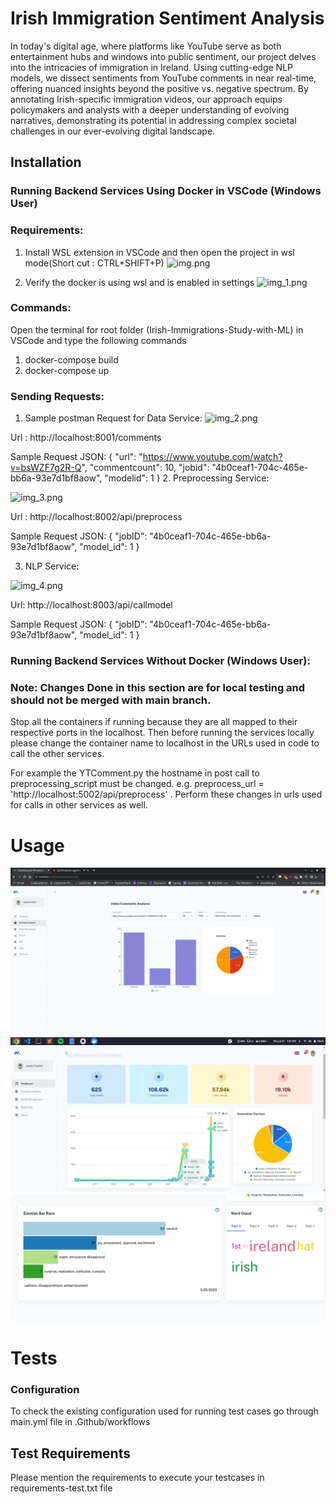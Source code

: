 # Irish Immigration Sentiment Analysis

In today's digital age, where platforms like YouTube serve as both entertainment hubs and windows into public sentiment, our project delves into the intricacies of immigration in Ireland. Using cutting-edge NLP models, we dissect sentiments from YouTube comments in near real-time, offering nuanced insights beyond the positive vs. negative spectrum. By annotating Irish-specific immigration videos, our approach equips policymakers and analysts with a deeper understanding of evolving narratives, demonstrating its potential in addressing complex societal challenges in our ever-evolving digital landscape.

## Installation

### Running Backend Services Using Docker in VSCode (Windows User)

### Requirements:

1. Install WSL extension in VSCode and then open the project in
   wsl mode(Short cut : CTRL+SHIFT+P)
   ![img.png](img.png)

2. Verify the docker is using wsl and is enabled in settings
   ![img_1.png](img_1.png)

### Commands:

Open the terminal for root folder (Irish-Immigrations-Study-with-ML) in VSCode and type the following commands

1. docker-compose build
2. docker-compose up

### Sending Requests:

1. Sample postman Request for Data Service:
   ![img_2.png](img_2.png)

Url : http://localhost:8001/comments

Sample Request JSON: {
"url": "https://www.youtube.com/watch?v=bsWZF7g2R-Q",
"commentcount": 10,
"jobid": "4b0ceaf1-704c-465e-bb6a-93e7d1bf8aow",
"modelid": 1
} 2. Preprocessing Service:

![img_3.png](img_3.png)

Url : http://localhost:8002/api/preprocess

Sample Request JSON: {
"jobID": "4b0ceaf1-704c-465e-bb6a-93e7d1bf8aow", "model_id": 1
}

3. NLP Service:

![img_4.png](img_4.png)

Url: http://localhost:8003/api/callmodel

Sample Request JSON: {
"jobID": "4b0ceaf1-704c-465e-bb6a-93e7d1bf8aow", "model_id": 1
}

### Running Backend Services Without Docker (Windows User):

### Note: Changes Done in this section are for local testing and should not be merged with main branch.

Stop all the containers if running because they are all mapped to
their respective ports in the localhost. Then before running the services locally
please change the container name to localhost in the URLs used in code
to call the other services.

For example the YTComment.py the hostname in post call to preprocessing_script must be changed. e.g. preprocess_url = 'http://localhost:5002/api/preprocess' .
Perform these changes in urls used for calls in other services as well.

# Usage

![usage_1.jpeg](usage_1.png)
![usage_2.jpeg](usage_2.jpeg)
![usage_3.png](usage_3.png)

# Tests

### Configuration

To check the existing configuration used for running test cases go through main.yml file in .Github/workflows

## Test Requirements

Please mention the requirements to execute your testcases in requirements-test.txt file
